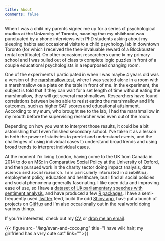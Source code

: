 ```yaml
---
title: About
comments: false
---
```


When I was a child my parents signed me up for a series of psychological studies at the University of Toronto, meaning that my childhood was punctuated by a phone interviews with PhD students asking about my sleeping habits and occasional visits to a child psychology lab in downtown Toronto (for which I received the then-invaluable reward of a Blockbuster rental certificate). On other occasions researchers came to my primary school and I was pulled out of class to complete logic puzzles in front of a couple educational psychologists in a repurposed changing room.

One of the experiments I participated in when I was maybe 4 years old was a version of the [marshmallow test](https://en.wikipedia.org/wiki/Stanford_marshmallow_experiment), where I was seated alone in a room with a marshmallow on a plate on the table in front of me. In the experiment, the subject is told that if they can wait for a set length of time without eating the marshmallow, they will get several marshmallows. Researchers have found correlations between being able to resist eating the marshmallow and life outcomes, such as higher SAT scores and educational attainment. According to my mum, who brought me to the lab, I had the marshmallow in my mouth before the supervising researcher was even out of the room.

Depending on how you want to interpret those results, it could be a bit astonishing that I even finished secondary school. I've taken it as a lesson in both the power of statistics to predict and understand events, and the challenges of using individual cases to understand broad trends and using broad trends to interpret individual cases.

At the moment I'm living London, having come to the UK from Canada in 2014 to do an MSc in Comparative Social Policy at the University of Oxford, and then pursued work in the charity sector doing impact analysis, data science and social research. I am particularly interested in disabilities, employment policy, education and healthcare, but I find all social policies and social phenomena generally fascinating. I like open data and improving ease of use, so I have a [dataset of UK parliamentary speeches with sentiment analysis](/projects/datasets/hansard-data), and have produced a few [R packages](http://docs.evanodell.com). I have a semi-frequently used [Twitter](https://twitter.com/evanodell) feed, build the odd [Shiny app](/projects/#shiny-applications), have put a bunch of projects on [GitHub](https://github.com/EvanOdell) and I'm also occasionally out in the real world doing various things.

If you're interested, check out my [CV](http://evanodell.com/cv.pdf), or [drop me an email](mailto:evanodell91@gmail.com).

{{< figure src="/img/evan-and-coco.png" title="I have wild hair; my girlfriend has a very cute cat" link="" >}}

